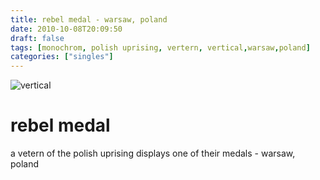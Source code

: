 ```yaml
---
title: rebel medal - warsaw, poland
date: 2010-10-08T20:09:50
draft: false
tags: [monochrom, polish uprising, vertern, vertical,warsaw,poland]
categories: ["singles"]
---
```

![vertical](/p/sbr-20101008-13008101018.jpg)
<!--more-->
# rebel medal
a vetern of the polish uprising displays one of their medals - warsaw, poland
